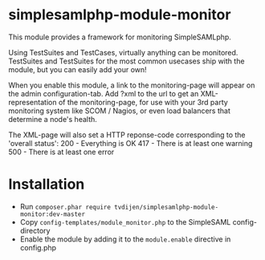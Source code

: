 # simplesamlphp-module-monitor
This module provides a framework for monitoring SimpleSAMLphp.

Using TestSuites and TestCases, virtually anything can be monitored.
TestSuites and TestSuites for the most common usecases ship with the module,
but you can easily add your own!

When you enable this module, a link to the monitoring-page will appear on the admin configuration-tab.
Add ?xml to the url to get an XML-representation of the monitoring-page, for use with your
3rd party monitoring system like SCOM / Nagios, or even load balancers that determine a node's health.

The XML-page will also set a HTTP reponse-code corresponding to the 'overall status':
200 - Everything is OK
417 - There is at least one warning
500 - There is at least one error

# Installation
- Run `composer.phar require tvdijen/simplesamlphp-module-monitor:dev-master`
- Copy `config-templates/module_monitor.php` to the SimpleSAML config-directory
- Enable the module by adding it to the `module.enable` directive in config.php
